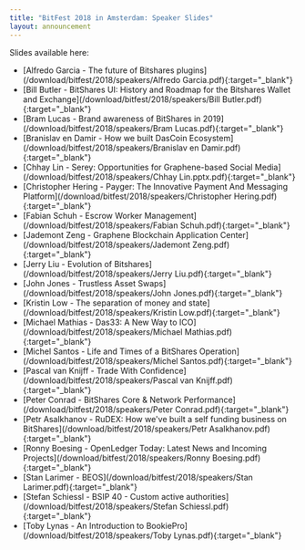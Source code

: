 ```yaml
---
title: "BitFest 2018 in Amsterdam: Speaker Slides"
layout: announcement
---
```


Slides available here:
 - [Alfredo Garcia - The future of Bitshares plugins](/download/bitfest/2018/speakers/Alfredo Garcia.pdf){:target="_blank"}
 - [Bill Butler - BitShares UI: History and Roadmap for the Bitshares Wallet and Exchange](/download/bitfest/2018/speakers/Bill Butler.pdf){:target="_blank"}
 - [Bram Lucas - Brand awareness of BitShares in 2019](/download/bitfest/2018/speakers/Bram Lucas.pdf){:target="_blank"}
 - [Branislav en Damir - How we built DasCoin Ecosystem](/download/bitfest/2018/speakers/Branislav en Damir.pdf){:target="_blank"}
 - [Chhay Lin - Serey: Opportunities for Graphene-based Social Media](/download/bitfest/2018/speakers/Chhay Lin.pptx.pdf){:target="_blank"}
 - [Christopher Hering - Payger: The Innovative Payment And Messaging Platform](/download/bitfest/2018/speakers/Christopher Hering.pdf){:target="_blank"}
 - [Fabian Schuh - Escrow Worker Management](/download/bitfest/2018/speakers/Fabian Schuh.pdf){:target="_blank"}
 - [Jademont Zeng - Graphene Blockchain Application Center](/download/bitfest/2018/speakers/Jademont Zeng.pdf){:target="_blank"}
 - [Jerry Liu - Evolution of Bitshares](/download/bitfest/2018/speakers/Jerry Liu.pdf){:target="_blank"}
 - [John Jones - Trustless Asset Swaps](/download/bitfest/2018/speakers/John Jones.pdf){:target="_blank"}
 - [Kristin Low - The separation of money and state](/download/bitfest/2018/speakers/Kristin Low.pdf){:target="_blank"}
 - [Michael Mathias - Das33: A New Way to ICO](/download/bitfest/2018/speakers/Michael Mathias.pdf){:target="_blank"}
 - [Michel Santos - Life and Times of a BitShares Operation](/download/bitfest/2018/speakers/Michel Santos.pdf){:target="_blank"}
 - [Pascal van Knijff - Trade With Confidence](/download/bitfest/2018/speakers/Pascal van Knijff.pdf){:target="_blank"}
 - [Peter Conrad - BitShares Core & Network Performance](/download/bitfest/2018/speakers/Peter Conrad.pdf){:target="_blank"}
 - [Petr Asalkhanov - RuDEX: How we've built a self funding business on BitShares](/download/bitfest/2018/speakers/Petr Asalkhanov.pdf){:target="_blank"}
 - [Ronny Boesing - OpenLedger Today: Latest News and Incoming Projects](/download/bitfest/2018/speakers/Ronny Boesing.pdf){:target="_blank"}
 - [Stan Larimer - BEOS](/download/bitfest/2018/speakers/Stan Larimer.pdf){:target="_blank"}
 - [Stefan Schiessl - BSIP 40 - Custom active authorities](/download/bitfest/2018/speakers/Stefan Schiessl.pdf){:target="_blank"}
 - [Toby Lynas - An Introduction to BookiePro](/download/bitfest/2018/speakers/Toby Lynas.pdf){:target="_blank"}
 